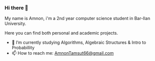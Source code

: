 ### Hi there 👋
My name is Amnon, i'm a 2nd year computer science student in Bar-Ilan University.

Here you can find both personal and academic projects.

- 🌱 I’m currently studying Algorithms, Algebraic Structures & Intro to Probabillity
- 📫 How to reach me: AmnonTamsut66@gmail.com


<!--
**AmnonTamsut/AmnonTamsut** is a ✨ _special_ ✨ repository because its `README.md` (this file) appears on your GitHub profile.

Here are some ideas to get you started:

- 🔭 I’m currently working on ...
- 🌱 I’m currently learning ...
- 👯 I’m looking to collaborate on ...
- 🤔 I’m looking for help with ...
- 💬 Ask me about ...
- 📫 How to reach me: ...
- 😄 Pronouns: ...
- ⚡ Fun fact: ...
-->
